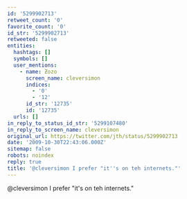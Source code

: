 ```yaml
---
id: '5299902713'
retweet_count: '0'
favorite_count: '0'
id_str: '5299902713'
retweeted: false
entities:
  hashtags: []
  symbols: []
  user_mentions:
    - name: Ƶozo
      screen_name: cleversimon
      indices:
        - '0'
        - '12'
      id_str: '12735'
      id: '12735'
  urls: []
in_reply_to_status_id_str: '5299107480'
in_reply_to_screen_name: cleversimon
original_url: https://twitter.com/jth/status/5299902713
date: '2009-10-30T22:43:06.000Z'
sitemap: false
robots: noindex
reply: true
title: '@cleversimon I prefer "it''s on teh internets."'
---
```


@cleversimon I prefer "it's on teh internets."